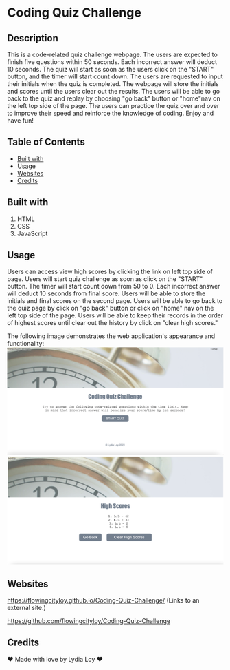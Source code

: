 # Coding Quiz Challenge

## Description

This is a code-related quiz challenge webpage. The users are expected to finish five questions within 50 seconds. Each incorrect answer will deduct 10 seconds. The quiz will start as soon as the users click on the "START" button, and the timer will start count down. The users are requested to input their initials when the quiz is completed. The webpage will store the initials and scores until the users clear out the results. The users will be able to go back to the quiz and replay by choosing "go back" button or "home"nav on the left top side of the page. The users can practice the quiz over and over to improve their speed and reinforce the knowledge of coding.
Enjoy and have fun!


## Table of Contents

* [Built with](#Builtwith)
* [Usage](#Usage)
* [Websites](#Websites)
* [Credits](#Credits)


## Built with

1. HTML
2. CSS
3. JavaScript

## Usage

Users can access view high scores by clicking the link on left top side of page. 
Users will start quiz challenge as soon as click on the "START" button.
The timer will start count down from 50 to 0. Each incorrect answer will deduct 10 seconds from final score.
Users will be able to store the initials and final scores on the second page.
Users will be able to go back to the quiz page by click on "go back" button or click on "home" nav on the left top side of the page.
Users will be able to keep their records in the order of highest scores until clear out the history by click on "clear high scores."

The following image demonstrates the web application's appearance and functionality:
<img src="./assets/css/image/page1.png" alt="screenshot main page"/>
<img src="./assets/css/image/page2.png" alt="screenshot highscore page"/>


## Websites

 https://flowingcityloy.github.io/Coding-Quiz-Challenge/ (Links to an external site.)

https://github.com/flowingcityloy/Coding-Quiz-Challenge


## Credits

❤️ Made with love by Lydia Loy ❤️